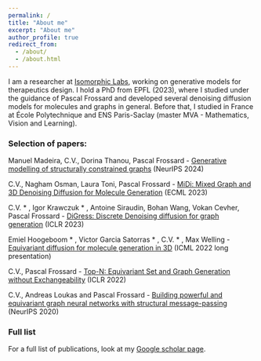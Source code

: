 ```yaml
---
permalink: /
title: "About me"
excerpt: "About me"
author_profile: true
redirect_from: 
  - /about/
  - /about.html
---
```


I am a researcher at [Isomorphic Labs](https://www.isomorphiclabs.com/), working on generative models for therapeutics design. 
I hold a PhD from EPFL (2023), where I studied under the guidance of Pascal Frossard and developed several denoising diffusion models for molecules and graphs in general.
Before that, I studied in France at École Polytechnique and ENS Paris-Saclay (master MVA - Mathematics, Vision and Learning).


### Selection of papers:

  Manuel Madeira, C.V., Dorina Thanou, Pascal Frossard - [Generative modelling of structurally constrained graphs](https://proceedings.neurips.cc/paper_files/paper/2024/hash/f82385b8804009f9a81e1a30f1ff14e3-Abstract-Conference.html) (NeurIPS 2024)

  C.V., Nagham Osman, Laura Toni, Pascal Frossard - [MiDi: Mixed Graph and 3D Denoising Diffusion for Molecule Generation](https://arxiv.org/abs/2302.09048) (ECML 2023)

  C.V. * , Igor Krawczuk * , Antoine Siraudin, Bohan Wang, Vokan Cevher, Pascal Frossard - [DiGress: Discrete Denoising diffusion for graph generation](https://arxiv.org/abs/2209.14734) (ICLR 2023)

  Emiel Hoogeboom * , Victor Garcia Satorras * , C.V. * , Max Welling - [Equivariant diffusion for molecule generation in 3D](https://arxiv.org/pdf/2203.17003.pdf) (ICML 2022 long presentation)

  C.V., Pascal Frossard - [Top-N: Equivariant Set and Graph Generation without Exchangeability](https://openreview.net/forum?id=-Gk_IPJWvk) (ICLR 2022)
  
  C.V., Andreas Loukas and Pascal Frossard - [Building powerful and equivariant graph neural networks with structural message-passing ](https://papers.nips.cc/paper/2020/hash/a32d7eeaae19821fd9ce317f3ce952a7-Abstract.html "SMP")(NeurIPS 2020)

### Full list
For a full list of publications, look at my [Google scholar page](https://scholar.google.com/citations?user=eKJLfHQAAAAJ&hl=fr&oi=ao "Scholar").
